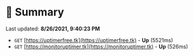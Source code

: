 # 📖 Summary
Last updated: **8/26/2021, 9:40:23 PM**

- `GET` [https://uptimerfree.tk](https://uptimerfree.tk) - **Up** (5521ms)
- `GET` [https://monitoruptimer.tk](https://monitoruptimer.tk) - **Up** (526ms)
